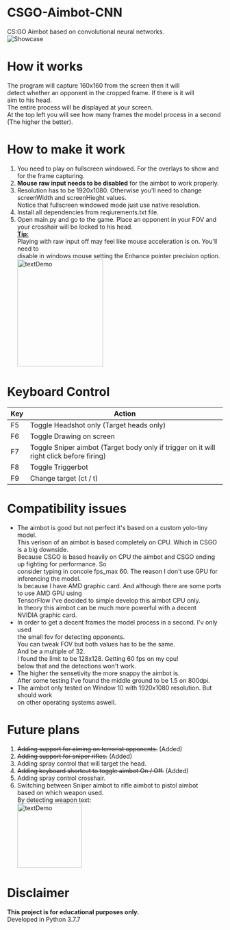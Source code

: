 # CSGO-Aimbot-CNN
CS:GO Aimbot based on convolutional neural networks.</br>
![Showcase](https://github.com/ofeksadlo/CSGO-Aimbot-CNN/blob/main/ezgif-5-06587c2150ec.gif)</br>
# How it works
The program will capture 160x160 from the screen then it will</br>
detect whether an opponent in the cropped frame. If there is it will</br>
aim to his head.</br>
The entire process will be displayed at your screen.</br>
At the top left you will see how many frames the model process in a second (The higher the better).
# How to make it work
1) You need to play on fullscreen windowed. For the overlays to show and for the frame capturing.
2) **Mouse raw input needs to be disabled** for the aimbot to work properly.
3) Resolution has to be 1920x1080. Otherwise you'll need to change screenWidth and screenHieght values.</br>
   Notice that fullscreen windowed mode just use native resolution.
4) Install all dependencies from reqiurements.txt file.
5) Open main.py and go to the game. Place an opponent in your FOV and your crosshair will be locked to his head.</br>
**<ins>Tip:</ins>**</br>
Playing with raw input off may feel like mouse acceleration is on. You'll need to</br>
disable in windows mouse setting the Enhance pointer precision option.</br>
<img src="https://i.redd.it/hxvpfgtu6hcz.png" alt="textDemo" width="200" height="250"></br>


# Keyboard Control
| Key | Action |
| ------ | ------ |
| F5 | Toggle Headshot only (Target heads only) |
| F6 | Toggle Drawing on screen |
| F7 | Toggle Sniper aimbot (Target body only if trigger on it will right click before firing) |
| F8 | Toggle Triggerbot |
| F9 | Change target (ct / t) |

# Compatibility issues
*  The aimbot is good but not perfect it's based on a custom yolo-tiny model.</br>
   This verison of an aimbot is based completely on CPU. Which in CSGO is a big downside.</br>
   Because CSGO is based heavily on CPU the aimbot and CSGO ending up fighting for performance. So</br>
   consider typing in concole fps_max 60. The reason I don't use GPU for inferencing the model.</br>
   Is because I have AMD graphic card. And although there are some ports to use AMD GPU using</br>
   TensorFlow I've decided to simple develop this aimbot CPU only.</br>
   In theory this aimbot can be much more powerful with a decent</br>
   NVIDIA graphic card.</br>
*  In order to get a decent frames the model process in a second. I'v only used</br>
   the small fov for detecting opponents.</br>
   You can tweak FOV but both values has to be the same.</br>
   And be a multiple of 32.</br>
   I found the limit to be 128x128. Getting 60 fps on my cpu!</br>
   below that and the detections won't work.</br>
*  The higher the sensetivity the more snappy the aimbot is.</br>
   After some testing I've found the middle ground to be 1.5 on 800dpi.
*  The aimbot only tested on Window 10 with 1920x1080 resolution. But should work</br>
   on other operating systems aswell.

# Future plans
1) ~~Adding support for aiming on terrorist opponents.~~ (Added)
2) ~~Adding support for sniper rifles.~~ (Added)
3) Adding spray control that will target the head.
4) ~~Adding keyboard shortcut to toggle aimbot On / Off.~~ (Added)
5) Adding spray control crosshair.
6) Switching between Sniper aimbot to rifle aimbot to pistol aimbot</br>
   based on which weapon used.</br>
   By detecting weapon text:</br>
   <img src="https://github.com/ofeksadlo/CSGO-Aimbot-CNN/blob/main/textDemo.jpg" alt="textDemo" width="150" height="150">
# Disclaimer
**This project is for educational purposes only.**</br>
Developed in Python 3.7.7
